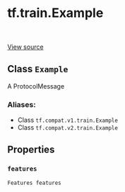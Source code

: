<div itemscope itemtype="http://developers.google.com/ReferenceObject">
<meta itemprop="name" content="tf.train.Example" />
<meta itemprop="path" content="Stable" />
<meta itemprop="property" content="features"/>
</div>

# tf.train.Example

<!-- Insert buttons -->

<table class="tfo-notebook-buttons tfo-api" align="left">
</table>

<a target="_blank" href="/code/stable/tensorflow/core/example/example.proto">View source</a>



## Class `Example`

<!-- Start diff -->
A ProtocolMessage



### Aliases:

* Class `tf.compat.v1.train.Example`
* Class `tf.compat.v2.train.Example`


<!-- Placeholder for "Used in" -->


## Properties

<h3 id="features"><code>features</code></h3>

`Features features`





